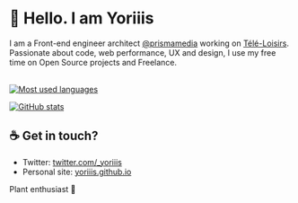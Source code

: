 # 👋 Hello. I am Yoriiis

I am a Front-end engineer architect [@prismamedia](https://github.com/prismamedia) working on [Télé-Loisirs](https://www.programme-tv.net). Passionate about code, web performance, UX and design, I use my free time on Open Source projects and Freelance.<br /><br />

<p>
  <a href="https://github-readme-stats-yoriiis.vercel.app/api/top-langs?username=yoriiis&show_icons=false&theme=bear&locale=en&layout=compact">
    <img src="https://github-readme-stats-yoriiis.vercel.app/api/top-langs?username=yoriiis&show_icons=false&theme=bear&locale=en&layout=compact&langs_count=5" alt="Most used languages" />
  </a>
</p>

<p>
  <a href="https://github-readme-stats-yoriiis.vercel.app/api?username=yoriiis&show_icons=true&theme=bear&locale=en">
    <img src="https://github-readme-stats-yoriiis.vercel.app/api?username=yoriiis&show_icons=true&theme=bear&locale=en&count_private=true" alt="GitHub stats" />
  </a>
</p>

## ☕ Get in touch?

* Twitter: [twitter.com/_yoriiis](https://twitter.com/_yoriiis)
* Personal site: [yoriiis.github.io](https://yoriiis.github.io)

Plant enthusiast 🌱
